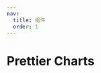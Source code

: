 ```yaml
---
nav:
  title: 组件
  order: 1
---
```


# Prettier Charts

<code src="../../demo/bar/stereoscopic/index.tsx"></code>
